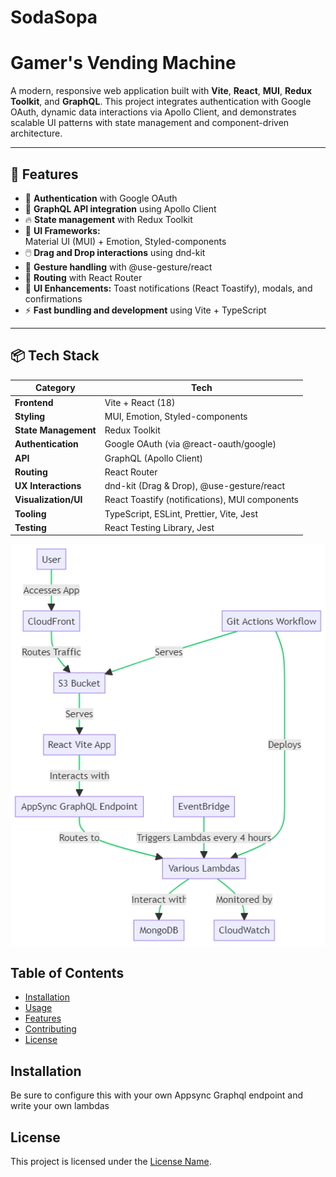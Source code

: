 # SodaSopa

# Gamer's Vending Machine

A modern, responsive web application built with **Vite**, **React**, **MUI**, **Redux Toolkit**, and **GraphQL**. This project integrates authentication with Google OAuth, dynamic data interactions via Apollo Client, and demonstrates scalable UI patterns with state management and component-driven architecture.

---

## 🚀 Features

- 🔐 **Authentication** with Google OAuth
- 🔗 **GraphQL API integration** using Apollo Client
- 🔥 **State management** with Redux Toolkit
- 🎨 **UI Frameworks:**  
  Material UI (MUI) + Emotion, Styled-components
- 🖱️ **Drag and Drop interactions** using dnd-kit
- 🧠 **Gesture handling** with @use-gesture/react
- 🚥 **Routing** with React Router
- 🔔 **UI Enhancements:** Toast notifications (React Toastify), modals, and confirmations
- ⚡ **Fast bundling and development** using Vite + TypeScript

---

## 📦 Tech Stack

| **Category**        | **Tech**                                               |
|---------------------|--------------------------------------------------------|
| **Frontend**        | Vite + React (18)                                      |
| **Styling**         | MUI, Emotion, Styled-components                        |
| **State Management**| Redux Toolkit                                          |
| **Authentication**  | Google OAuth (via @react-oauth/google)                 |
| **API**             | GraphQL (Apollo Client)                                |
| **Routing**         | React Router                                           |
| **UX Interactions** | dnd-kit (Drag & Drop), @use-gesture/react              |
| **Visualization/UI**| React Toastify (notifications), MUI components         |
| **Tooling**         | TypeScript, ESLint, Prettier, Vite, Jest               |
| **Testing**         | React Testing Library, Jest                            |

![Project Architecture](docs/arch.png)

## Table of Contents

- [Installation](#installation)
- [Usage](#usage)
- [Features](#features)
- [Contributing](#contributing)
- [License](#license)

## Installation

Be sure to configure this with your own Appsync Graphql endpoint and write your own lambdas

## License

This project is licensed under the [License Name](LICENSE).
